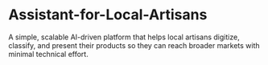 # Assistant-for-Local-Artisans
A simple, scalable AI-driven platform that helps local artisans digitize, classify, and present their products so they can reach broader markets with minimal technical effort.
